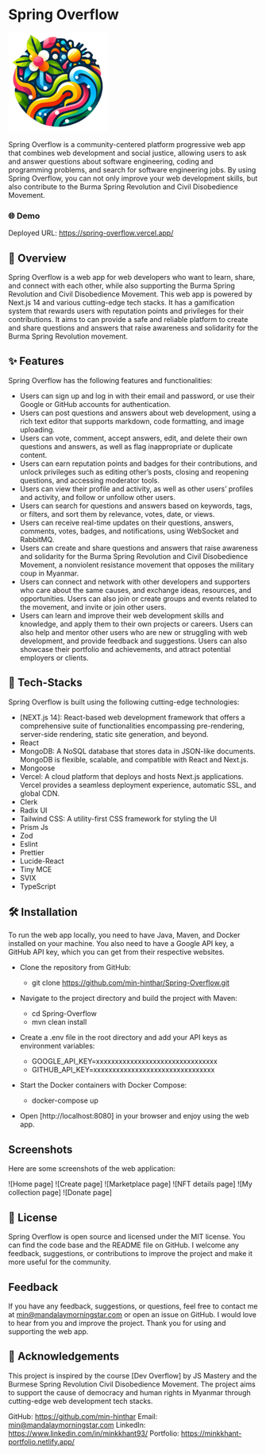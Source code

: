 # Spring Overflow 

<img src="./my-app/public/assets/images/springOverflow.png" alt="logo" width="200"/>

Spring Overflow is a community-centered platform progressive web app that combines web development and social justice, allowing users to ask and answer questions about software engineering, coding and programming problems, and search for software engineering jobs. By using Spring Overflow, you can not only improve your web development skills, but also contribute to the Burma Spring Revolution and Civil Disobedience Movement.

### 🌐 Demo
Deployed URL: https://spring-overflow.vercel.app/

## 📝 Overview
Spring Overflow is a web app for web developers who want to learn, share, and connect with each other, while also supporting the Burma Spring Revolution and Civil Disobedience Movement. This web app is powered by Next.js 14 and various cutting-edge tech stacks. It has a gamification system that rewards users with reputation points and privileges for their contributions. It aims to can provide a safe and reliable platform to create and share questions and answers that raise awareness and solidarity for the Burma Spring Revolution movement.

## ✨ Features

Spring Overflow has the following features and functionalities:

- Users can sign up and log in with their email and password, or use their Google or GitHub accounts for authentication.
- Users can post questions and answers about web development, using a rich text editor that supports markdown, code formatting, and image uploading.
- Users can vote, comment, accept answers, edit, and delete their own questions and answers, as well as flag inappropriate or duplicate content.
- Users can earn reputation points and badges for their contributions, and unlock privileges such as editing other’s posts, closing and reopening questions, and accessing moderator tools.
- Users can view their profile and activity, as well as other users’ profiles and activity, and follow or unfollow other users.
- Users can search for questions and answers based on keywords, tags, or filters, and sort them by relevance, votes, date, or views.
- Users can receive real-time updates on their questions, answers, comments, votes, badges, and notifications, using WebSocket and RabbitMQ.
- Users can create and share questions and answers that raise awareness and solidarity for the Burma Spring Revolution and Civil Disobedience Movement, a nonviolent resistance movement that opposes the military coup in Myanmar.
- Users can connect and network with other developers and supporters who care about the same causes, and exchange ideas, resources, and opportunities. Users can also join or create groups and events related to the movement, and invite or join other users.
- Users can learn and improve their web development skills and knowledge, and apply them to their own projects or careers. Users can also help and mentor other users who are new or struggling with web development, and provide feedback and suggestions. Users can also showcase their portfolio and achievements, and attract potential employers or clients.

## 🚀 Tech-Stacks

Spring Overflow is built using the following cutting-edge technologies:

- [NEXT.js 14]:  React-based web development framework that offers a comprehensive suite of functionalities encompassing pre-rendering, server-side rendering, static site generation, and beyond.
- React
- MongoDB: A NoSQL database that stores data in JSON-like documents. MongoDB is flexible, scalable, and compatible with React and Next.js.
- Mongoose
- Vercel: A cloud platform that deploys and hosts Next.js applications. Vercel provides a seamless deployment experience, automatic SSL, and global CDN.
- Clerk
- Radix UI
- Tailwind CSS: A utility-first CSS framework for styling the UI
- Prism Js
- Zod
- Eslint
- Prettier
- Lucide-React
- Tiny MCE
- SVIX
- TypeScript

## 🛠️ Installation

To run the web app locally, you need to have Java, Maven, and Docker installed on your machine. You also need to have a Google API key, a GitHub API key, which you can get from their respective websites.

- Clone the repository from GitHub:
  - git clone https://github.com/min-hinthar/Spring-Overflow.git
    
- Navigate to the project directory and build the project with Maven:
  - cd Spring-Overflow
  - mvn clean install
    
- Create a .env file in the root directory and add your API keys as environment variables:
  - GOOGLE_API_KEY=xxxxxxxxxxxxxxxxxxxxxxxxxxxxxxxx
  - GITHUB_API_KEY=xxxxxxxxxxxxxxxxxxxxxxxxxxxxxxxx

- Start the Docker containers with Docker Compose:
  - docker-compose up

- Open [http://localhost:8080] in your browser and enjoy using the web app.


## Screenshots

Here are some screenshots of the web application:

![Home page]
![Create page]
![Marketplace page]
![NFT details page]
![My collection page]
![Donate page]

## 📖 License

Spring Overflow is open source and licensed under the MIT license. You can find the code base and the README file on GitHub. I welcome any feedback, suggestions, or contributions to improve the project and make it more useful for the community.

## Feedback

If you have any feedback, suggestions, or questions, feel free to contact me at min@mandalaymorningstar.com or open an issue on GitHub. I would love to hear from you and improve the project. Thank you for using and supporting the web app.

## 🙏 Acknowledgements

This project is inspired by the course [Dev Overflow] by JS Mastery and the Burmese Spring Revolution Civil Disobedience Movement. The project aims to support the cause of democracy and human rights in Myanmar through cutting-edge web development tech stacks.

GitHub: https://github.com/min-hinthar 
Email: min@mandalaymorningstar.com 
LinkedIn: https://www.linkedin.com/in/minkkhant93/ 
Portfolio: https://minkkhant-portfolio.netlify.app/ 

